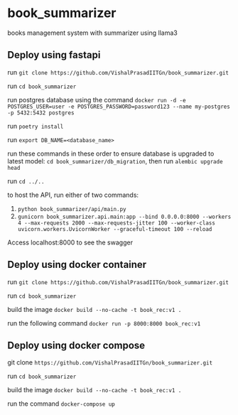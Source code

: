 # book_summarizer
books management system with summarizer using llama3

## Deploy using fastapi
run `git clone https://github.com/VishalPrasadIITGn/book_summarizer.git`

run `cd book_summarizer`

run postgres database using the command `docker run -d -e POSTGRES_USER=user -e POSTGRES_PASSWORD=password123 --name my-postgres -p 5432:5432 postgres`

run `poetry install`

run `export DB_NAME=<database_name>`

run these commands in these order to ensure database is upgraded to latest model: `cd book_summarizer/db_migration`, then run `alembic upgrade head`

run `cd ../..`

to host the API, run either of two commands:
1. `python book_summarizer/api/main.py`
2. `gunicorn book_summarizer.api.main:app --bind 0.0.0.0:8000 --workers 4 --max-requests 2000 --max-requests-jitter 100 --worker-class uvicorn.workers.UvicornWorker --graceful-timeout 100 --reload`

Access localhost:8000 to see the swagger

## Deploy using docker container
run `git clone https://github.com/VishalPrasadIITGn/book_summarizer.git`

run `cd book_summarizer`

build the image `docker build --no-cache -t book_rec:v1 .`

run the following command `docker run -p 8000:8000 book_rec:v1`

## Deploy using docker compose
git clone `https://github.com/VishalPrasadIITGn/book_summarizer.git`

run `cd book_summarizer`

build the image `docker build --no-cache -t book_rec:v1 .`

run the command `docker-compose up`

